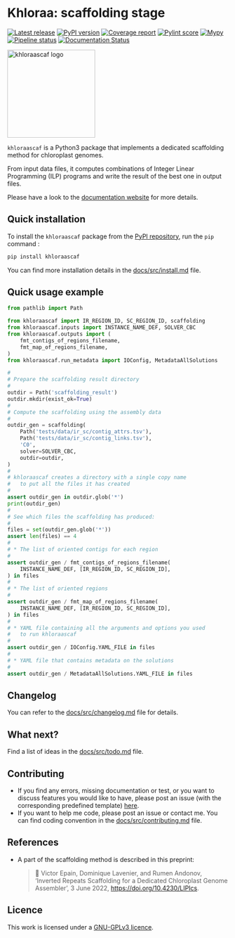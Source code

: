 # Khloraa: scaffolding stage

[![Latest release](https://gitlab.com/khloraa_scaffolding/khloraa_scaffolding/-/badges/release.svg)](https://gitlab.com/khloraa_scaffolding/khloraa_scaffolding/-/releases)
[![PyPI version](https://badge.fury.io/py/khloraascaf.svg)](https://badge.fury.io/py/khloraascaf)
[![Coverage report](https://gitlab.com/khloraa_scaffolding/khloraa_scaffolding/badges/main/coverage.svg)](https://gitlab.com/khloraa_scaffolding/khloraa_scaffolding/-/commits/main)
[![Pylint score](https://gitlab.com/khloraa_scaffolding/khloraa_scaffolding/-/jobs/artifacts/main/raw/pylint/pylint.svg?job=pylint)](https://gitlab.com/khloraa_scaffolding/khloraa_scaffolding/-/commits/main)
[![Mypy](https://gitlab.com/khloraa_scaffolding/khloraa_scaffolding/-/jobs/artifacts/main/raw/mypy/mypy.svg?job=mypy)](https://gitlab.com/khloraa_scaffolding/khloraa_scaffolding/-/commits/main)
[![Pipeline status](https://gitlab.com/khloraa_scaffolding/khloraa_scaffolding/badges/main/pipeline.svg)](https://gitlab.com/khloraa_scaffolding/khloraa_scaffolding/-/commits/main)
[![Documentation Status](https://readthedocs.org/projects/khloraa_scaffolding/badge/?version=latest)](https://khloraa_scaffolding.readthedocs.io/en/latest/?badge=latest)

 <img src="docs/img/logo_transp.png" alt="khloraascaf logo"
width="200" height="200">

`khloraascaf` is a Python3 package that implements a dedicated scaffolding method for chloroplast genomes.

From input data files, it computes combinations of Integer Linear Programming (ILP) programs and write the result of the best one in output files.

Please have a look to the [documentation website](https://khloraa_scaffolding.readthedocs.io) for more details.


## Quick installation

To install the `khloraascaf` package from the [PyPI repository](https://pypi.org/project/khloraascaf/), run the `pip` command :
```sh
pip install khloraascaf
```

You can find more installation details in the [docs/src/install.md](docs/src/install.md) file.


## Quick usage example

```python
from pathlib import Path

from khloraascaf import IR_REGION_ID, SC_REGION_ID, scaffolding
from khloraascaf.inputs import INSTANCE_NAME_DEF, SOLVER_CBC
from khloraascaf.outputs import (
    fmt_contigs_of_regions_filename,
    fmt_map_of_regions_filename,
)
from khloraascaf.run_metadata import IOConfig, MetadataAllSolutions

#
# Prepare the scaffolding result directory
#
outdir = Path('scaffolding_result')
outdir.mkdir(exist_ok=True)
#
# Compute the scaffolding using the assembly data
#
outdir_gen = scaffolding(
    Path('tests/data/ir_sc/contig_attrs.tsv'),
    Path('tests/data/ir_sc/contig_links.tsv'),
    'C0',
    solver=SOLVER_CBC,
    outdir=outdir,
)
#
# khloraascaf creates a directory with a single copy name
#   to put all the files it has created
#
assert outdir_gen in outdir.glob('*')
print(outdir_gen)
#
# See which files the scaffolding has produced:
#
files = set(outdir_gen.glob('*'))
assert len(files) == 4
#
# * The list of oriented contigs for each region
#
assert outdir_gen / fmt_contigs_of_regions_filename(
    INSTANCE_NAME_DEF, [IR_REGION_ID, SC_REGION_ID],
) in files
#
# * The list of oriented regions
#
assert outdir_gen / fmt_map_of_regions_filename(
    INSTANCE_NAME_DEF, [IR_REGION_ID, SC_REGION_ID],
) in files
#
# * YAML file containing all the arguments and options you used
#   to run khloraascaf
#
assert outdir_gen / IOConfig.YAML_FILE in files
#
# * YAML file that contains metadata on the solutions
#
assert outdir_gen / MetadataAllSolutions.YAML_FILE in files
```


## Changelog

You can refer to the [docs/src/changelog.md](docs/src/changelog.md) file for details.


## What next?

Find a list of ideas in the [docs/src/todo.md](docs/src/todo.md) file.


## Contributing

* If you find any errors, missing documentation or test, or you want to discuss features you would like to have, please post an issue (with the corresponding predefined template) [here](https://gitlab.com/khloraa_scaffolding/khloraa_scaffolding/-/issues).
* If you want to help me code, please post an issue or contact me. You can find coding convention in the [docs/src/contributing.md](docs/src/contributing.md) file.


## References

<!-- DOCU must update reference -->

* A part of the scaffolding method is described in this preprint:
    > 📰 Victor Epain, Dominique Lavenier, and Rumen Andonov, ‘Inverted Repeats Scaffolding for a Dedicated Chloroplast Genome Assembler’, 3 June 2022, https://doi.org/10.4230/LIPIcs.


## Licence

This work is licensed under a [GNU-GPLv3 licence](LICENCE).
